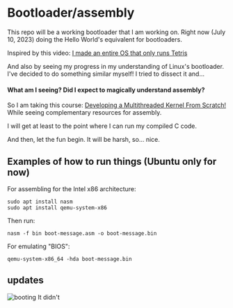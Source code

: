 # Bootloader/assembly
This repo will be a working bootloader that I am working on.
Right now (July 10, 2023) doing the Hello World's equivalent for bootloaders.

Inspired by this video: [I made an entire OS that only runs Tetris](https://youtu.be/FaILnmUYS_U)

And also by seeing my progress in my understanding of Linux's bootloader.
I've decided to do something similar myself!
I tried to dissect it and... 
#### What am I seeing? Did I expect to magically understand assembly?

So I am taking this course: [Developing a Multithreaded Kernel From Scratch!](https://www.udemy.com/course/developing-a-multithreaded-kernel-from-scratch/)
While seeing complementary resources for assembly.

I will get at least to the point where I can run my compiled C code.

And then, let the fun begin.
It will be harsh, so... nice.

## Examples of how to run things (Ubuntu only for now)
For assembling for the Intel x86 architecture:
```
sudo apt install nasm
sudo apt install qemu-system-x86
```
Then run:
```
nasm -f bin boot-message.asm -o boot-message.bin
```
For emulating "BIOS":
```
qemu-system-x86_64 -hda boot-message.bin
```

## updates
![booting](https://lh3.googleusercontent.com/pw/AIL4fc9XjyYLlA9B97pSW-6i_qIPlXLhsoTVLvSqXQB70yYHIAfPnat3rCXu3RVSa_xAUOHunM9bRNjjjOHRn2Ekl9vzwF8viYuPmifGyp3_0FDTH1vM3-U1aNZx__ziNPhF4uBMHOmC4ZbZohVm8T3kWZnK7SFDrsJ5in051x-moj-y2IEYQP8_xyWkmo242bLiwggrlPvvTq16dW1nQpNleV-vBjydJ6Qn6IYOcIIz0YPDqUBQsHZS-5jYyCjysPg0yevespHpVOz4B4lPR2vrPyxXd9lOV8riWC3iwUJqbARCNX7h3ErvHOJrmBZgQIzatLQO6vGQFTfSXnCaZ_Hi9_GbE1voa_8M01x8pDfO_6Y9A3LnqC1_O3qWD42ngmse3VCBI0YtvB2WzSETQMhra919H4JUBA_fZm2dyZsztnsbLOENFrD9RXYqOMul_BDNQLNhp7oFqujQFdQZiFFSSTFUWA9zRlFXKrvdyk8EqtpfPDOJzi98_Exf9J7lB-1Y3Kn8wqQx9DZcMd3fof4HDNSZgQPKEueR0qRigQl4hFFDnF-Y1oueoMpBReMMRu-kyi3xjQLhGul0UQSna79iWAb-WDcHxtdE5gqAoEDTOraf2yVhTrXgTnwDkhmtDGGUjN_6RDkKmannE5AmZIyVGYQd-g_gLDzP6Yy1OalWNMzoC8Y7vuz_RBzWCtNUiyfl9w51FMU8dFhGkDCqzMKzmPmyxGrxRJRQcNgBfF8c9Ey1wZ6SAh0Bz4_g5-1YYcsq2nF_KD8okF77e4WAUYzDdczbFwOYZQv0Xo-Rs7snNbU3vsPj-byArr5hx7i2kVLo0xEs418a_odVHZi-yi_MFkOLZFmYkirqNY4t-NPvO8LKpLxJQCUWkokekwHatKeU_3ZMes4W6n2bGYDoFDRoWYKDYmMqb9Yz7D3Lr_gNSHHJpylfb29HRShyb6zMUg0uCVtsG_CqsqNjHmKrhp7YbNHdpEHUWRvcmQ=w1505-h963-s-no?authuser=0)
It didn't
